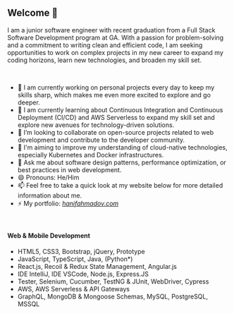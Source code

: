 ## Welcome 👋

I am a junior software engineer with recent graduation from a Full Stack Software Development program at GA. With a passion for problem-solving and a commitment to writing clean and efficient code, I am seeking opportunities to work on complex projects in my new career to expand my coding horizons, learn new technologies, and broaden my skill set.

<br/>

- 🔭 I am currently working on personal projects every day to keep my skills sharp, which makes me even more excited to explore and go deeper.
- 🌱 I am currently learning about Continuous Integration and Continuous Deployment (CI/CD) and AWS Serverless to expand my skill set and explore new avenues for technology-driven solutions.
- 👯 I’m looking to collaborate on open-source projects related to web development and contribute to the developer community.
- 🤔 I'm aiming to improve my understanding of cloud-native technologies, especially Kubernetes and Docker infrastructures.
- 💬 Ask me about software design patterns, performance optimization, or best practices in web development.
- 😄 Pronouns: He/Him
- 📫 Feel free to take a quick look at my website below for more detailed information about me.
- ⚡ My portfolio: *[hanifahmadov.com](https://hanifahmadov.com/)*
  
<br/>


#### Web & Mobile Development
* HTML5, CSS3, Bootstrap, jQuery, Prototype
* JavaScript, TypeScript, Java, (Python*)
* React.js, Recoil & Redux State Management, Angular.js
*  IDE IntelliJ, IDE VSCode, Node.js, Express.JS
* Tester, Selenium, Cucumber, TestNG & JUnit, WebDriver, Cypress
* AWS, AWS Serverless & API Gateways
* GraphQL, MongoDB & Mongoose Schemas,  MySQL, PostgreSQL, MSSQL



